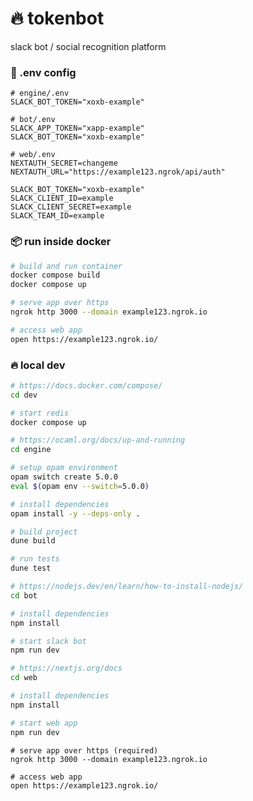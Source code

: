 # 🔥 tokenbot

slack bot / social recognition platform

### 🚀 .env config

```dotenv
# engine/.env
SLACK_BOT_TOKEN="xoxb-example"
```

```dotenv
# bot/.env
SLACK_APP_TOKEN="xapp-example"
SLACK_BOT_TOKEN="xoxb-example"
```

```dotenv
# web/.env
NEXTAUTH_SECRET=changeme
NEXTAUTH_URL="https://example123.ngrok/api/auth"

SLACK_BOT_TOKEN="xoxb-example"
SLACK_CLIENT_ID=example
SLACK_CLIENT_SECRET=example
SLACK_TEAM_ID=example
```

### 📦 run inside docker

```bash
# build and run container
docker compose build
docker compose up

# serve app over https
ngrok http 3000 --domain example123.ngrok.io

# access web app
open https://example123.ngrok.io/
```

### 🔥 local dev

```bash
# https://docs.docker.com/compose/
cd dev

# start redis
docker compose up
````

```bash
# https://ocaml.org/docs/up-and-running
cd engine

# setup opam environment
opam switch create 5.0.0  
eval $(opam env --switch=5.0.0)

# install dependencies
opam install -y --deps-only .

# build project
dune build

# run tests
dune test

```

```bash
# https://nodejs.dev/en/learn/how-to-install-nodejs/
cd bot

# install dependencies
npm install

# start slack bot
npm run dev

```

```bash
# https://nextjs.org/docs
cd web

# install dependencies
npm install

# start web app
npm run dev
```

```
# serve app over https (required)
ngrok http 3000 --domain example123.ngrok.io

# access web app
open https://example123.ngrok.io/
```
